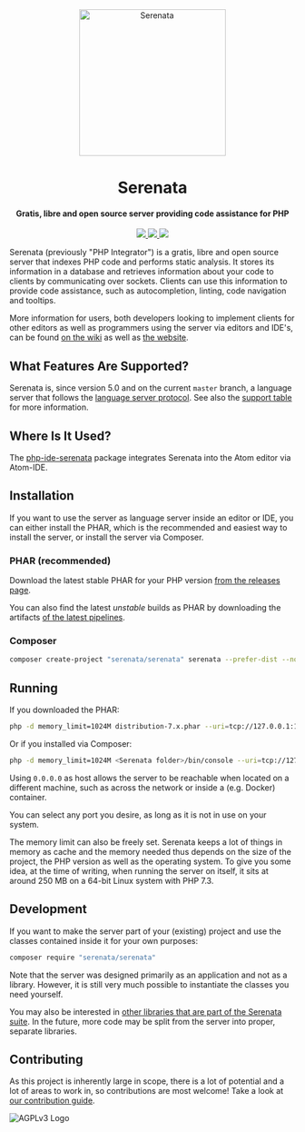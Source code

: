 <div align="center">
<a href="https://gitlab.com/Serenata/Serenata"><img src="https://assets.gitlab-static.net/uploads/-/system/project/avatar/2815601/PHP_Integrator.png" alt="Serenata" title="Serenata" width="258"></a>

<h1>Serenata</h1>
<h4>Gratis, libre and open source server providing code assistance for PHP</h4>

<a href="https://gitlab.com/Serenata/Serenata/commits/master">
    <img src="https://gitlab.com/Serenata/Serenata/badges/master/pipeline.svg">
</a>

<a href="https://gitlab.com/Serenata/Serenata/commits/master">
    <img src="https://gitlab.com/Serenata/Serenata/badges/master/coverage.svg">
</a>

<a href="https://serenata.gitlab.io/#support">
    <img src="https://img.shields.io/badge/€-Support-blue.svg?&amp;style=flat">
</a>
</div>

Serenata (previously "PHP Integrator") is a gratis, libre and open source server that indexes PHP code and performs static analysis. It stores its information in a database and retrieves information about your code to clients by communicating over sockets. Clients can use this information to provide code assistance, such as autocompletion, linting, code navigation and tooltips.

More information for users, both developers looking to implement clients for other editors as well as programmers using the server via editors and IDE's, can be found [on the wiki](https://gitlab.com/Serenata/Serenata/wikis/home) as well as [the website](https://serenata.gitlab.io/).

## What Features Are Supported?
Serenata is, since version 5.0 and on the current `master` branch, a language server that follows the [language server protocol](https://microsoft.github.io/language-server-protocol/specification). See also the [support table](https://gitlab.com/Serenata/Serenata/wikis/Language-Server-Protocol-Support-Table) for more information.

## Where Is It Used?
The [php-ide-serenata](https://github.com/Gert-dev/php-ide-serenata/) package integrates Serenata into the Atom editor via Atom-IDE.

## Installation
If you want to use the server as language server inside an editor or IDE, you can either install the PHAR, which is the recommended and easiest way to install the server, or install the server via Composer.

### PHAR (recommended)
Download the latest stable PHAR for your PHP version [from the releases page](https://gitlab.com/Serenata/Serenata/-/tags).

You can also find the latest _unstable_ builds as PHAR by downloading the artifacts [of the latest pipelines](https://gitlab.com/Serenata/Serenata/pipelines).

### Composer
```sh
composer create-project "serenata/serenata" serenata --prefer-dist --no-dev
```

## Running
If you downloaded the PHAR:

```sh
php -d memory_limit=1024M distribution-7.x.phar --uri=tcp://127.0.0.1:11111
```

Or if you installed via Composer:

```sh
php -d memory_limit=1024M <Serenata folder>/bin/console --uri=tcp://127.0.0.1:11111
```

Using `0.0.0.0` as host allows the server to be reachable when located on a different machine, such as across the network or inside a (e.g. Docker) container.

You can select any port you desire, as long as it is not in use on your system.

The memory limit can also be freely set. Serenata keeps a lot of things in memory as cache and the memory needed thus depends on the size of the project, the PHP version as well as the operating system. To give you some idea, at the time of writing, when running the server on itself, it sits at around 250 MB on a 64-bit Linux system with PHP 7.3.

## Development
If you want to make the server part of your (existing) project and use the classes contained inside it for your own purposes:

```sh
composer require "serenata/serenata"
```

Note that the server was designed primarily as an application and not as a library. However, it is still very much possible to instantiate the classes you need yourself.

You may also be interested in [other libraries that are part of the Serenata suite](https://gitlab.com/Serenata). In the future, more code may be split from the server into proper, separate libraries.

## Contributing
As this project is inherently large in scope, there is a lot of potential and a lot of areas to work in, so contributions are most welcome! Take a look at [our contribution guide](https://gitlab.com/Serenata/Serenata/blob/master/CONTRIBUTING.md).

![AGPLv3 Logo](https://www.gnu.org/graphics/agplv3-with-text-162x68.png)
